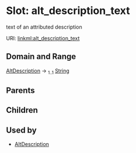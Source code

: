 
# Slot: alt_description_text


text of an attributed description

URI: [linkml:alt_description_text](https://w3id.org/linkml/alt_description_text)


## Domain and Range

[AltDescription](AltDescription.md) &#8594;  <sub>1..1</sub> [String](String.md)

## Parents


## Children


## Used by

 * [AltDescription](AltDescription.md)
